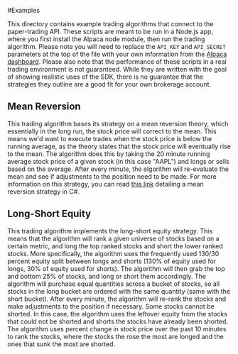 #Examples

This directory contains example trading algorithms that connect to the paper-trading API.  These scripts are meant to be run in a Node.js app, where you first install the Alpaca node module, then run the trading algorithm.  Please note you will need to replace the `API_KEY` and `API_SECRET` parameters at the top of the file with your own information from the [Alpaca dashboard](https://app.alpaca.markets/).  Please also note that the performance of these scripts in a real trading environment is not guaranteed. While they are written with the goal of showing realistic uses of the SDK, there is no guarantee that the strategies they outline are a good fit for your own brokerage account.

## Mean Reversion

This trading algorithm bases its strategy on a mean reversion theory, which essentially in the long run, the stock price will correct to the mean.  This means we'd want to execute trades when the stock price is below the running average, as the theory states that the stock price will eventually rise to the mean.  The algorithm does this by taking the 20 minute running average stock price of a given stock (in this case "AAPL") and longs or sells based on the average.  After every minute, the algorithm will re-evaluate the mean and see if adjustments to the position need to be made.  For more information on this strategy, you can read [this link](https://medium.com/automation-generation/a-simple-mean-reversion-stock-trading-script-in-c-fdd3d147af95) detailing a mean reversion strategy in C#.

## Long-Short Equity

This trading algorithm implements the long-short equity strategy.  This means that the algorithm will rank a given universe of stocks based on a certain metric, and long the top ranked stocks and short the lower ranked stocks.  More specifically, the algorithm uses the frequently used 130/30 percent equity split between longs and shorts (130% of equity used for longs, 30% of equity used for shorts).  The algorithm will then grab the top and bottom 25% of stocks, and long or short them accordingly.  The algorithm will purchase equal quantities across a bucket of stocks, so all stocks in the long bucket are ordered with the same quantity (same with the short bucket).  After every minute, the algorithm will re-rank the stocks and make adjustments to the position if necessary.
Some stocks cannot be shorted.  In this case, the algorithm uses the leftover equity from the stocks that could not be shorted and shorts the stocks have already been shorted.
The algorithm uses percent change in stock price over the past 10 minutes to rank the stocks, where the stocks the rose the most are longed and the ones that sunk the most are shorted.
